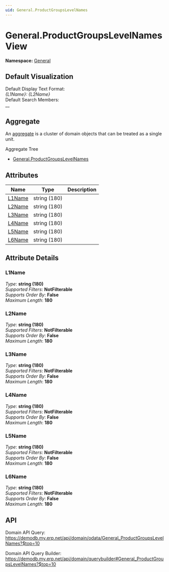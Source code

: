 ```yaml
---
uid: General.ProductGroupsLevelNames
---
```

# General.ProductGroupsLevelNames View

**Namespace:** [General](General.md)  

## Default Visualization
Default Display Text Format:  
_{L1Name}: {L2Name}_  
Default Search Members:  
__  

## Aggregate
An [aggregate](https://docs.erp.net/tech/advanced/concepts/aggregates.html) is a cluster of domain objects that can be treated as a single unit.  

Aggregate Tree  
* [General.ProductGroupsLevelNames](General.ProductGroupsLevelNames.md)  

## Attributes

| Name | Type | Description |
| ---- | ---- | --- |
| [L1Name](General.ProductGroupsLevelNames.md#l1name) | string (180) |  
| [L2Name](General.ProductGroupsLevelNames.md#l2name) | string (180) |  
| [L3Name](General.ProductGroupsLevelNames.md#l3name) | string (180) |  
| [L4Name](General.ProductGroupsLevelNames.md#l4name) | string (180) |  
| [L5Name](General.ProductGroupsLevelNames.md#l5name) | string (180) |  
| [L6Name](General.ProductGroupsLevelNames.md#l6name) | string (180) |  


## Attribute Details

### L1Name

_Type_: **string (180)**  
_Supported Filters_: **NotFilterable**  
_Supports Order By_: **False**  
_Maximum Length_: **180**  

### L2Name

_Type_: **string (180)**  
_Supported Filters_: **NotFilterable**  
_Supports Order By_: **False**  
_Maximum Length_: **180**  

### L3Name

_Type_: **string (180)**  
_Supported Filters_: **NotFilterable**  
_Supports Order By_: **False**  
_Maximum Length_: **180**  

### L4Name

_Type_: **string (180)**  
_Supported Filters_: **NotFilterable**  
_Supports Order By_: **False**  
_Maximum Length_: **180**  

### L5Name

_Type_: **string (180)**  
_Supported Filters_: **NotFilterable**  
_Supports Order By_: **False**  
_Maximum Length_: **180**  

### L6Name

_Type_: **string (180)**  
_Supported Filters_: **NotFilterable**  
_Supports Order By_: **False**  
_Maximum Length_: **180**  


## API

Domain API Query:
<https://demodb.my.erp.net/api/domain/odata/General_ProductGroupsLevelNames?$top=10>

Domain API Query Builder:
<https://demodb.my.erp.net/api/domain/querybuilder#General_ProductGroupsLevelNames?$top=10>

